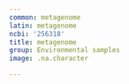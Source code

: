 ```yaml
---
common: metagenome
latin: metagenome
ncbi: '256318'
title: metagenome
group: Environmental samples
image: .na.character

---
```

